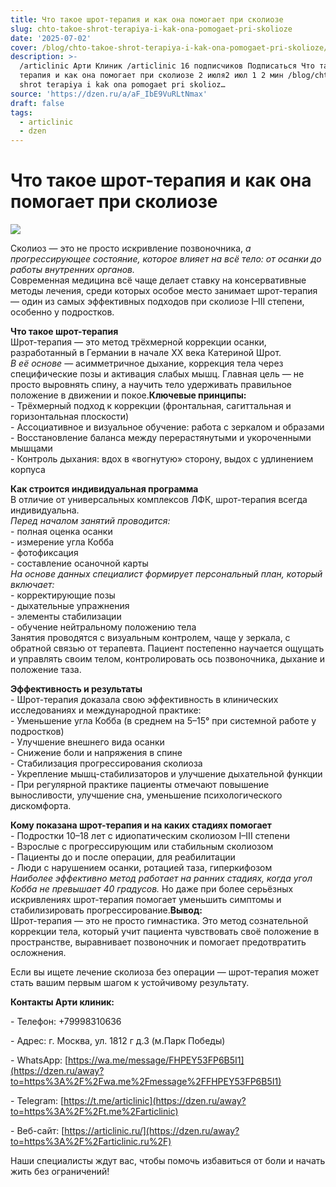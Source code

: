 ```yaml
---
title: Что такое шрот-терапия и как она помогает при сколиозе
slug: chto-takoe-shrot-terapiya-i-kak-ona-pomogaet-pri-skolioze
date: '2025-07-02'
cover: /blog/chto-takoe-shrot-terapiya-i-kak-ona-pomogaet-pri-skolioze/cover.jpg
description: >-
  /articlinic Арти Клиник /articlinic 16 подписчиков Подписаться Что такое шрот
  терапия и как она помогает при сколиозе 2 июля2 июл 1 2 мин /blog/chto takoe
  shrot terapiya i kak ona pomogaet pri skolioz…
source: 'https://dzen.ru/a/aF_IbE9VuRLtNmax'
draft: false
tags:
  - articlinic
  - dzen
---
```


# Что такое шрот-терапия и как она помогает при сколиозе

![](/blog/chto-takoe-shrot-terapiya-i-kak-ona-pomogaet-pri-skolioze/img-0.jpg)

Сколиоз — это не просто искривление позвоночника, _а прогрессирующее состояние, которое влияет на всё тело: от осанки до работы внутренних органов._  
Современная медицина всё чаще делает ставку на консервативные методы лечения, среди которых особое место занимает шрот-терапия — один из самых эффективных подходов при сколиозе I–III степени, особенно у подростков.  
  
**Что такое шрот-терапия**  
Шрот-терапия — это метод трёхмерной коррекции осанки, разработанный в Германии в начале XX века Катериной Шрот.  
_В её основе_ — асимметричное дыхание, коррекция тела через специфические позы и активация слабых мышц. Главная цель — не просто выровнять спину, а научить тело удерживать правильное положение в движении и покое.**Ключевые принципы:**  
\- Трёхмерный подход к коррекции (фронтальная, сагиттальная и горизонтальная плоскости)  
\- Ассоциативное и визуальное обучение: работа с зеркалом и образами  
\- Восстановление баланса между перерастянутыми и укороченными мышцами  
\- Контроль дыхания: вдох в «вогнутую» сторону, выдох с удлинением корпуса  
  
**Как строится индивидуальная программа**  
В отличие от универсальных комплексов ЛФК, шрот-терапия всегда индивидуальна.  
_Перед началом занятий проводится:_  
\- полная оценка осанки  
\- измерение угла Кобба  
\- фотофиксация  
\- составление осаночной карты  
_На основе данных специалист формирует персональный план, который включает:_  
\- корректирующие позы  
\- дыхательные упражнения  
\- элементы стабилизации  
\- обучение нейтральному положению тела  
Занятия проводятся с визуальным контролем, чаще у зеркала, с обратной связью от терапевта. Пациент постепенно научается ощущать и управлять своим телом, контролировать ось позвоночника, дыхание и положение таза.  
  
**Эффективность и результаты**  
\- Шрот-терапия доказала свою эффективность в клинических исследованиях и международной практике:  
\- Уменьшение угла Кобба (в среднем на 5–15° при системной работе у подростков)  
\- Улучшение внешнего вида осанки  
\- Снижение боли и напряжения в спине  
\- Стабилизация прогрессирования сколиоза  
\- Укрепление мышц-стабилизаторов и улучшение дыхательной функции  
\- При регулярной практике пациенты отмечают повышение выносливости, улучшение сна, уменьшение психологического дискомфорта.  
  
**Кому показана шрот-терапия и на каких стадиях помогает**  
\- Подростки 10–18 лет с идиопатическим сколиозом I–III степени  
\- Взрослые с прогрессирующим или стабильным сколиозом  
\- Пациенты до и после операции, для реабилитации  
\- Люди с нарушением осанки, ротацией таза, гиперкифозом  
_Наиболее эффективно метод работает на ранних стадиях, когда угол Кобба не превышает 40 градусов._ Но даже при более серьёзных искривлениях шрот-терапия помогает уменьшить симптомы и стабилизировать прогрессирование.**Вывод:**  
Шрот-терапия — это не просто гимнастика. Это метод сознательной коррекции тела, который учит пациента чувствовать своё положение в пространстве, выравнивает позвоночник и помогает предотвратить осложнения.  

Если вы ищете лечение сколиоза без операции — шрот-терапия может стать вашим первым шагом к устойчивому результату.

**Контакты Арти клиник:**

\- Телефон: +79998310636

\- Адрес: г. Москва, ул. 1812 г д.3 (м.Парк Победы)

\- WhatsApp: [https://wa.me/message/FHPEY53FP6B5I1](https://dzen.ru/away?to=https%3A%2F%2Fwa.me%2Fmessage%2FFHPEY53FP6B5I1)

\- Telegram: [https://t.me/articlinic](https://dzen.ru/away?to=https%3A%2F%2Ft.me%2Farticlinic)

\- Веб-сайт: [https://articlinic.ru/](https://dzen.ru/away?to=https%3A%2F%2Farticlinic.ru%2F)

Наши специалисты ждут вас, чтобы помочь избавиться от боли и начать жить без ограничений!